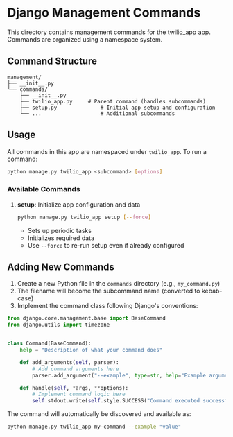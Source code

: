 # Django Management Commands

This directory contains management commands for the twilio_app app. Commands are organized using a namespace system.

## Command Structure

```text
management/
├── __init__.py
└── commands/
    ├── __init__.py
    ├── twilio_app.py     # Parent command (handles subcommands)
    ├── setup.py              # Initial app setup and configuration
    └── ...                   # Additional subcommands
```

## Usage

All commands in this app are namespaced under `twilio_app`. To run a command:

```bash
python manage.py twilio_app <subcommand> [options]
```

### Available Commands

1. **setup**: Initialize app configuration and data
   ```bash
   python manage.py twilio_app setup [--force]
   ```
   - Sets up periodic tasks
   - Initializes required data
   - Use `--force` to re-run setup even if already configured

## Adding New Commands

1. Create a new Python file in the `commands` directory (e.g., `my_command.py`)
2. The filename will become the subcommand name (converted to kebab-case)
3. Implement the command class following Django's conventions:

```python
from django.core.management.base import BaseCommand
from django.utils import timezone


class Command(BaseCommand):
    help = "Description of what your command does"

    def add_arguments(self, parser):
        # Add command arguments here
        parser.add_argument("--example", type=str, help="Example argument")

    def handle(self, *args, **options):
        # Implement command logic here
        self.stdout.write(self.style.SUCCESS("Command executed successfully"))
```

The command will automatically be discovered and available as:

```bash
python manage.py twilio_app my-command --example "value"
```
